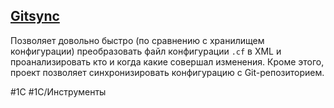 ## [Gitsync](https://github.com/oscript-library/gitsync0)

Позволяет довольно быстро (по сравнению с хранилищем конфигурации) преобразовать файл конфигурации `.cf` в XML и проанализировать кто и когда какие совершал изменения. Кроме этого, проект позволяет синхронизировать конфигурацию с Git-репозиторием.

#1С #1С/Инструменты